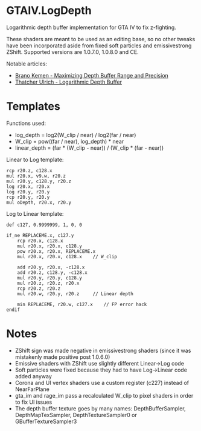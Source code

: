 # GTAIV.LogDepth
Logarithmic depth buffer implementation for GTA IV to fix z-fighting.

These shaders are meant to be used as an editing base, so no other tweaks have been incorporated aside from fixed soft particles and emissivestrong ZShift. Supported versions are 1.0.7.0, 1.0.8.0 and CE.

Notable articles:

- [Brano Kemen - Maximizing Depth Buffer Range and Precision](https://outerra.blogspot.com/2012/11/maximizing-depth-buffer-range-and.html)
- [Thatcher Ulrich - Logarithmic Depth Buffer](http://tulrich.com/geekstuff/log_depth_buffer.txt)

# Templates
Functions used:
- log_depth = log2(W_clip / near) / log2(far / near)
- W_clip = pow((far / near), log_depth) * near
- linear_depth = (far * (W_clip - near)) / (W_clip * (far - near))

Linear to Log template:

	rcp r20.z, c128.x
	mul r20.x, v9.w, r20.z
	mul r20.y, c128.y, r20.z
	log r20.x, r20.x
	log r20.y, r20.y
	rcp r20.y, r20.y
	mul oDepth, r20.x, r20.y

Log to Linear template:

	def c127, 0.9999999, 1, 0, 0

	if_ne REPLACEME.x, c127.y
		rcp r20.x, c128.x
		mul r20.x, r20.x, c128.y
		pow r20.x, r20.x, REPLACEME.x
		mul r20.x, r20.x, c128.x	// W_clip
		
		add r20.y, r20.x, -c128.x
		add r20.z, c128.y, -c128.x
		mul r20.y, r20.y, c128.y
		mul r20.z, r20.z, r20.x
		rcp r20.z, r20.z
		mul r20.w, r20.y, r20.z		// Linear depth
		
		min REPLACEME, r20.w, c127.x	// FP error hack
	endif
	
# Notes

- ZShift sign was made negative in emissivestrong shaders (since it was mistakenly made positive post 1.0.6.0)
- Emissive shaders with ZShift use slightly different Linear->Log code
- Soft particles were fixed because they had to have Log->Linear code added anyway
- Corona and UI vertex shaders use a custom register (c227) instead of NearFarPlane
- gta_im and rage_im pass a recalculated W_clip to pixel shaders in order to fix UI issues
- The depth buffer texture goes by many names: DepthBufferSampler, DepthMapTexSampler, DepthTextureSampler0 or GBufferTextureSampler3
